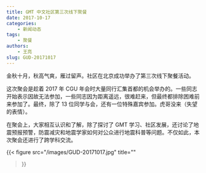 ```yaml
---
title: GMT 中文社区第三次线下聚餐
date: 2017-10-17
categories:
    - 新闻动态
tags:
    - 聚餐
authors:
    - 王亮
slug: GUD-20171017
---
```


金秋十月，秋高气爽，雁过留声。社区在北京成功举办了第三次线下聚餐活动。

这次聚会是趁着 2017 年 CGU 年会时大量同行汇集首都的机会举办的。一些同志开始表示因故无法参加，一些同志因为距离遥远，很难赶来，但最终都排除困难前来参加了。最终，除了 13 位同学与会，还有一位特殊嘉宾参加。虎哥没来（失望的表情）。

在聚会上，大家相互认识和了解，除了探讨了 GMT 学习、社区发展，还讨论了地震预报预警，防震减灾和地震学家如何对公众进行地震科普等问题。不仅如此，本次聚会还进行了跨学科交流。

{{< figure
    src="/images/GUD-20171017.jpg"
    title=""
>}}
